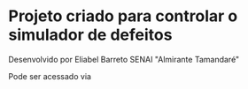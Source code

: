 # Projeto criado para controlar o simulador de defeitos

Desenvolvido por Eliabel Barreto
SENAI "Almirante Tamandaré"

Pode ser acessado via 